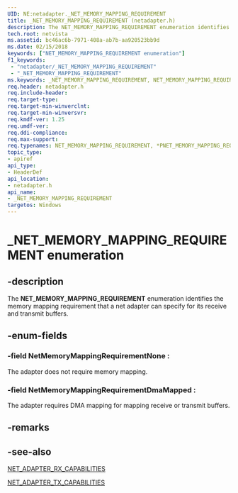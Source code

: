 ```yaml
---
UID: NE:netadapter._NET_MEMORY_MAPPING_REQUIREMENT
title: _NET_MEMORY_MAPPING_REQUIREMENT (netadapter.h)
description: The NET_MEMORY_MAPPING_REQUIREMENT enumeration identifies the memory mapping requirement that a net adapter can specify for its receive and transmit buffers.
tech.root: netvista
ms.assetid: bc46ac6b-7971-408a-ab7b-aa920523bb9d
ms.date: 02/15/2018
keywords: ["NET_MEMORY_MAPPING_REQUIREMENT enumeration"]
f1_keywords:
 - "netadapter/_NET_MEMORY_MAPPING_REQUIREMENT"
 - "_NET_MEMORY_MAPPING_REQUIREMENT"
ms.keywords: _NET_MEMORY_MAPPING_REQUIREMENT, NET_MEMORY_MAPPING_REQUIREMENT, *PNET_MEMORY_MAPPING_REQUIREMENT, 
req.header: netadapter.h
req.include-header:
req.target-type:
req.target-min-winverclnt:
req.target-min-winversvr:
req.kmdf-ver: 1.25
req.umdf-ver:
req.ddi-compliance:
req.max-support:
req.typenames: NET_MEMORY_MAPPING_REQUIREMENT, *PNET_MEMORY_MAPPING_REQUIREMENT
topic_type: 
- apiref
api_type: 
- HeaderDef
api_location:
- netadapter.h
api_name: 
- _NET_MEMORY_MAPPING_REQUIREMENT
targetos: Windows
---
```


# _NET_MEMORY_MAPPING_REQUIREMENT enumeration

## -description



The **NET_MEMORY_MAPPING_REQUIREMENT** enumeration identifies the memory mapping requirement that a net adapter can specify for its receive and transmit buffers.

## -enum-fields

### -field NetMemoryMappingRequirementNone : 
The adapter does not require memory mapping.

### -field NetMemoryMappingRequirementDmaMapped : 
The adapter requires DMA mapping for mapping receive or transmit buffers.

## -remarks


## -see-also

[NET_ADAPTER_RX_CAPABILITIES](ns-netadapter-_net_adapter_rx_capabilities.md)

[NET_ADAPTER_TX_CAPABILITIES](ns-netadapter-_net_adapter_tx_capabilities.md)
